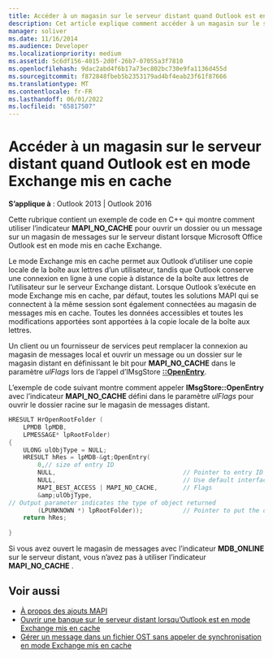 ```yaml
---
title: Accéder à un magasin sur le serveur distant quand Outlook est en mode Exchange mis en cache
description: Cet article explique comment accéder à un magasin sur le serveur distant quand Outlook est en mode cache Exchange.
manager: soliver
ms.date: 11/16/2014
ms.audience: Developer
ms.localizationpriority: medium
ms.assetid: 5c6df156-4015-2d0f-26b7-07055a3f7810
ms.openlocfilehash: 9dac2abd4f6b17a73ec802bc730e9fa1136d455d
ms.sourcegitcommit: f872848fbeb5b2353179ad4bf4eab23f61f87666
ms.translationtype: MT
ms.contentlocale: fr-FR
ms.lasthandoff: 06/01/2022
ms.locfileid: "65817507"
---
```

# <a name="access-a-store-on-the-remote-server-when-outlook-is-in-cached-exchange-mode"></a>Accéder à un magasin sur le serveur distant quand Outlook est en mode Exchange mis en cache
 
**S’applique à** : Outlook 2013 | Outlook 2016
  
Cette rubrique contient un exemple de code en C++ qui montre comment utiliser l’indicateur **MAPI_NO_CACHE** pour ouvrir un dossier ou un message sur un magasin de messages sur le serveur distant lorsque Microsoft Office Outlook est en mode mis en cache Exchange.
  
Le mode Exchange mis en cache permet aux Outlook d’utiliser une copie locale de la boîte aux lettres d’un utilisateur, tandis que Outlook conserve une connexion en ligne à une copie à distance de la boîte aux lettres de l’utilisateur sur le serveur Exchange distant. Lorsque Outlook s’exécute en mode Exchange mis en cache, par défaut, toutes les solutions MAPI qui se connectent à la même session sont également connectées au magasin de messages mis en cache. Toutes les données accessibles et toutes les modifications apportées sont apportées à la copie locale de la boîte aux lettres.
  
Un client ou un fournisseur de services peut remplacer la connexion au magasin de messages local et ouvrir un message ou un dossier sur le magasin distant en définissant le bit pour **MAPI_NO_CACHE** dans le paramètre *ulFlags* lors de l’appel d’IMsgStore **[::OpenEntry](imsgstore-openentry.md)**.
  
L’exemple de code suivant montre comment appeler **IMsgStore::OpenEntry** avec l’indicateur **MAPI_NO_CACHE** défini dans le paramètre *ulFlags* pour ouvrir le dossier racine sur le magasin de messages distant.
  
```cpp
HRESULT HrOpenRootFolder ( 
    LPMDB lpMDB, 
    LPMESSAGE* lpRootFolder) 
{ 
    ULONG ulObjType = NULL; 
    HRESULT hRes = lpMDB-&gt;OpenEntry( 
        0,// size of entry ID       
        NULL,                                   // Pointer to entry ID 
        NULL,                                   // Use default interface (IMAPIFolder) 
        MAPI_BEST_ACCESS | MAPI_NO_CACHE,       // Flags 
        &amp;ulObjType,
// Output parameter indicates the type of object returned 
        (LPUNKNOWN *) lpRootFolder));           // Pointer to put the opened folder in 
    return hRes; 
 
}
```

Si vous avez ouvert le magasin de messages avec l’indicateur **MDB_ONLINE** sur le serveur distant, vous n’avez pas à utiliser l’indicateur **MAPI_NO_CACHE** . 
  
## <a name="see-also"></a>Voir aussi

- [À propos des ajouts MAPI](about-mapi-additions.md)
- [Ouvrir une banque sur le serveur distant lorsqu’Outlook est en mode Exchange mis en cache](how-to-open-store-on-remote-server-in-cached-exchange-mode.md)
- [Gérer un message dans un fichier OST sans appeler de synchronisation en mode Exchange mis en cache](how-to-manage-a-message-in-an-ost-without-invoking-a-synchronization.md)
